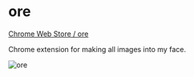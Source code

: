 # ore

[Chrome Web Store / ore](https://chrome.google.com/webstore/detail/ore/pojoanmgikhcfdefilfpceobloieicjd?hl=ja)

Chrome extension for making all images into my face.

![ore](https://user-images.githubusercontent.com/10000393/49457616-77639880-f82e-11e8-9919-595393519fa5.gif)
